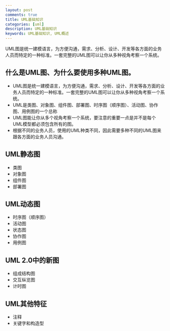 ```yaml
---
layout: post
comments: true
title: UML基础知识
categories: [uml]
description: UML基础知识
keywords: UML基础知识, UML概述
---
```


UML图是统一建模语言，为方便沟通，需求、分析、设计、开发等各方面的业务人员而特定的一种标准。一套完整的UML图可以让你从多种视角考察一个系统。

## 什么是UML图、为什么要使用多种UML图。
- UML图是统一建模语言，为方便沟通，需求、分析、设计、开发等各方面的业务人员而特定的一种标准。一套完整的UML图可以让你从多种视角考察一个系统。
- UML是类图、对象图、组件图、部署图、时序图（顺序图）、活动图、协作图、用例图的一个总称
- UML图能让你从多个视角考察一个系统，要注意的重要一点是并不是每个UML模型都必须包含所有的图。
- 根据不同的业务人员，使用的UML种类不同，因此需要多种不同的UML图来跟各方面的业务人员沟通。

## UML静态图
- 类图
- 对象图
- 组件图
- 部署图

## UML动态图
- 时序图（顺序图）
- 活动图
- 状态图
- 协作图
- 用例图

## UML 2.0中的新图
- 组成结构图
- 交互纵览图
- 计时图

## UML其他特征
- 注释
- 关键字和构造型